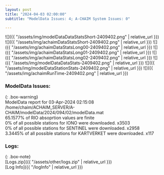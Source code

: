 ```yaml
---
layout: post
title: "2024-04-03 02:00:00"
subtitle: "ModelData Issues: 4; A-CHAIM System Issues: 0"

---
```


![]({{ "/assets/img/modelDataDataStatsShort-2409402.png" | relative_url }})
![]({{ "/assets/img/achaimDataStatsShort-2409402.png" | relative_url }})
![]({{ "/assets/img/achaimDataStatsLong00-2409402.png" | relative_url }})
![]({{ "/assets/img/achaimDataStatsLong01-2409402.png" | relative_url }})
![]({{ "/assets/img/achaimDataStatsLong02-2409402.png" | relative_url }})
![]({{ "/assets/img/modelDataDataStats-2409402.png" | relative_url }})
![]({{ "/assets/img/modelDataStationStats-2409402.png" | relative_url }})
![]({{ "/assets/img/achaimRunTime-2409402.png" | relative_url }})


### ModelData Issues:  
  
{: .box-warning}  
 ModelData report for 03-Apr-2024 02:15:08   
 /home/chaim/ACHAIM_SERVER/A-CHAIM/modelData/2024/094/02/modelData.mat   
 65.1577% of RIO absoprtion values are finite   
 0% of all possible stations for IONO were downloaded. x3503   
 0% of all possible stations for SENTINEL were downloaded. x2958   
 3.3445% of all possible stations for KARTVERKET were downloaded. x117   
  


### Logs:  
  
{: .box-note}  
[Logs.zip]({{ "/assets/other/logs.zip" | relative_url }})  
[Log Info]({{ "/logInfo" | relative_url }})  
